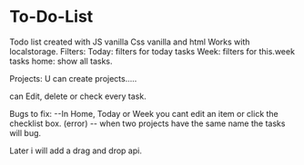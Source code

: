 # To-Do-List
Todo list created with JS vanilla Css vanilla and html
Works with localstorage.
Filters:
Today: filters for today tasks
Week: filters for this.week tasks
home: show all tasks.

Projects:
U can create projects.....

can Edit, delete or check every task.


Bugs to fix:
--In Home, Today or Week you cant edit an item or click the checklist box. (error)
-- when two projects have the same name the tasks will bug.

Later i will add a drag and drop api.
